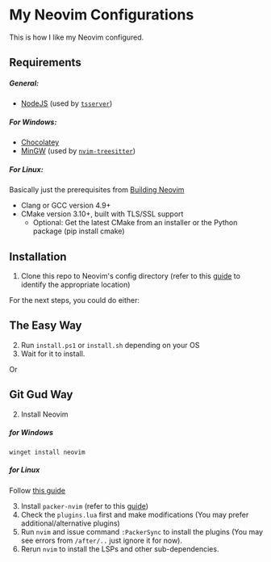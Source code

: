 # My Neovim Configurations

This is how I like my Neovim configured.

## Requirements

##### General:
- [NodeJS](https://nodejs.org/en) (used by [`tsserver`](https://github.com/neovim/nvim-lspconfig/blob/master/lua/lspconfig/server_configurations/tsserver.lua))

##### For Windows:
- [Chocolatey](https://chocolatey.org/install#individual)
- [MinGW](https://community.chocolatey.org/packages/mingw) (used by [`nvim-treesitter`](https://github.com/nvim-treesitter/nvim-treesitter#requirements))

##### For Linux:
Basically just the prerequisites from [Building Neovim](https://github.com/neovim/neovim/wiki/Building-Neovim#build-prerequisites)

- Clang or GCC version 4.9+
- CMake version 3.10+, built with TLS/SSL support
	- Optional: Get the latest CMake from an installer or the Python package (pip install cmake)

## Installation
1. Clone this repo to Neovim's config directory (refer to this [guide](https://neovim.io/doc/user/starting.html#vimrc) to identify the appropriate location)

For the next steps, you could do either:

## The Easy Way
2. Run `install.ps1` or `install.sh` depending on your OS
3. Wait for it to install.

Or

## Git Gud Way

[//]: # (add install guides for non-windows system)

2. Install Neovim
##### for Windows
```pwsh
winget install neovim
```

##### for Linux
Follow [this guide](https://github.com/neovim/neovim/wiki/Building-Neovim)

3. Install `packer-nvim` (refer to this [guide](https://github.com/wbthomason/packer.nvim#quickstart)) 
4. Check the `plugins.lua` first and make modifications (You may prefer additional/alternative plugins)
5. Run `nvim` and issue command `:PackerSync` to install the plugins (You may see errors from `/after/..` just ignore it for now).
6. Rerun `nvim` to install the LSPs and other sub-dependencies. 
